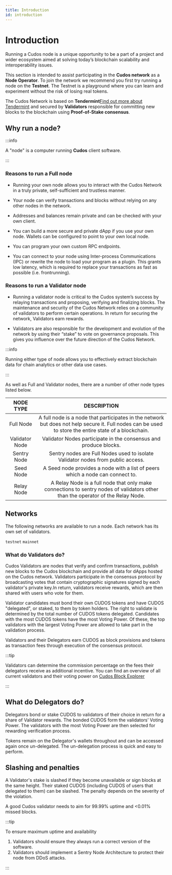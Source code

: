 ```yaml
---
title: Introduction
id: introduction
---
```


# Introduction

Running a Cudos node is a unique opportunity to be a part of a project and wider ecosystem aimed at solving today’s blockchain scalability and interoperability issues.

This section is intended to assist participating in the **Cudos network** as a **Node Operator**. To join the network we recommend you first try running a node on the **Testnet**. The Testnet is a playground where you can learn and experiment without the risk of losing real tokens.

The Cudos Network is based on **Tendermint**[Find out more about Tendermint](https://docs.tendermint.com/v0.35/introduction/what-is-tendermint.html) and secured by **Validators** responsible for committing new blocks to the blockchain using **Proof-of-Stake consensus**.

## Why run a node?

:::info

A "node" is a computer running **Cudos** client software.

:::

### Reasons to run a Full node

* Running your own node allows you to interact with the Cudos Network in a truly private, self-sufficient and trustless manner.

* Your node can verify transactions and blocks without relying on any other nodes in the network.

* Addresses and balances remain private and can be checked with your own client.

* You can build a more secure and private dApp if you use your own node. Wallets can be configured to point to your own local node.

* You can program your own custom RPC endpoints.

* You can connect to your node using Inter-process Communications (IPC) or rewrite the node to load your program as a plugin. This grants low latency, which is required to replace your transactions as fast as possible (i.e. frontrunning).

### Reasons to run a Validator node

* Running a validator node is critical to the Cudos system’s success by relaying transactions and proposing, verifying and finalizing blocks. The maintenance and security of the Cudos Network relies on a community of validators to perform certain operations. In return for securing the network, Validators earn rewards.

* Validators are also responsible for the development and evolution of the network by using their “stake” to vote on governance proposals. This gives you influence over the future direction of the Cudos Network.

:::info

Running either type of node allows you to effectively extract blockchain data for chain analytics or other data use cases.

:::

As well as Full and Validator nodes, there are a number of other node types listed below.

|**NODE TYPE**|**DESCRIPTION**|
|:-----:|:-----:|
|Full Node| A full node is a node that participates in the network but does not help secure it. Full nodes can be used to store the entire state of a blockchain. |
|Validator Node| Validator Nodes participate in the consensus and produce blocks.|
|Sentry Node| Sentry nodes are Full Nodes used to isolate Validator nodes from public access.|
|Seed Node | A Seed node provides a node with a list of peers which a node can connect to. |
|Relay Node| A Relay Node is a full node that only make connections to sentry nodes of validators other than the operator of the Relay Node. |


## Networks 

The following networks are available to run a node. Each network has its own set of validators. 

`testnet`
`mainnet`

### What do Validators do?

Cudos Validators are nodes that verify and confirm transactions, publish new blocks to the Cudos blockchain and provide all data for dApps hosted on the Cudos network. Validators participate in the consensus protocol by broadcasting votes that contain cryptographic signatures signed by each validator's private key.In return, validators receive rewards, which are then shared with users who vote for them.

Validator candidates must bond their own CUDOS tokens and have CUDOS "delegated", or staked, to them by token holders. The right to validate is determined by the total number of CUDOS tokens delegated. Candidates with the most CUDOS tokens have the most Voting Power. Of these, the top validators with the largest Voting Power are allowed to take part in the validation process.

Validators and their Delegators earn CUDOS as block provisions and tokens as transaction fees through execution of the consensus protocol.

:::tip

Validators can determine the commission percentage on the fees their delegators receive as additional incentive. You can find an overview of all current validators and their voting power on [Cudos Block Explorer](https://explorer.cudos.org/validators)

:::

## What do Delegators do?

Delegators bond or stake CUDOS to validators of their choice in return for a share of Validator rewards. The bonded CUDOS form the validators’ Voting Power. The validators with the most Voting Power are then selected for rewarding verification process.

Tokens remain on the Delegator's wallets throughout and can be accessed again once un-delegated. The un-delegation process is quick and easy to perform.

## Slashing and penalties

A Validator's stake is slashed if they become unavailable or sign blocks at the same height. Their staked CUDOS (including CUDOS of users that delegated to them) can be slashed. The penalty depends on the severity of the violation.

A good Cudos validator needs to aim for 99.99% uptime and <0.01% missed blocks.
 
:::tip 

To ensure maximum uptime and availability
1. Validators should ensure they always run a correct version of the software.
2. Validators should implement a Sentry Node Architecture to protect their node from DDoS attacks. 

:::
